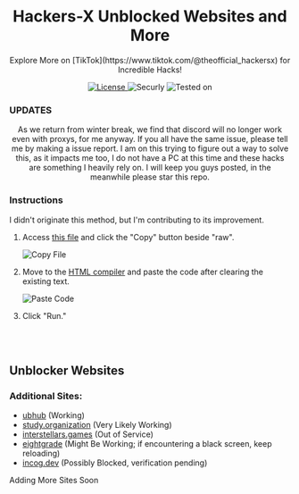 <h1 align="center">Hackers-X Unblocked Websites and More</h1>
<p align="center">Explore More on [TikTok](https://www.tiktok.com/@theofficial_hackersx) for Incredible Hacks!</p>
<p align="center">
  <a href="link_to_license">
    <img src="https://img.shields.io/badge/License-CC0-blue.svg" alt="License">
  </a>
  <img src="https://img.shields.io/badge/Securely-Yes-brightgreen.svg" alt="Securly">
<img src="https://img.shields.io/badge/Tested%20on-CHROMEBOOK-informational" alt="Tested on">
</p>

### UPDATES
<p align='center'>As we return from winter break, we find that discord will no longer work even with proxys, for me anyway. If you all have the same issue, please tell me by making a issue report. I am on this trying to figure out a way to solve this, as it impacts me too, I do not have a PC at this time and these hacks are something I heavily rely on. I will keep you guys posted, in the meanwhile please star this repo.

### Instructions
I didn't originate this method, but I'm contributing to its improvement.

1. Access [this file](/SecurlyKiller) and click the "Copy" button beside "raw".
   
   ![Copy File](https://github.com/HXCHS/HackersX-Unblocked-Websites/assets/113638066/18e289c4-da5f-47b3-a8ac-195996f7d3d1)

2. Move to the [HTML compiler](https://onecompiler.com/html) and paste the code after clearing the existing text.

   ![Paste Code](https://github.com/HXCHS/HackersX-Unblocked-Websites/assets/113638066/6406840d-5334-4d18-a5db-debdd18334b0)

3. Click "Run."


<br>
<br>

## Unblocker Websites
### Additional Sites:
- [ubhub](https://ubhub-a358941cfbbb.herokuapp.com/ocean) (Working) 
- [study.organization](http://study.organization.tomahawkchurch.org/) (Very Likely Working)
- [interstellars.games](https://interstellars.games/) (Out of Service)
- [eightgrade](https://69.eightgrade.com/) (Might Be Working; if encountering a black screen, keep reloading)
- [incog.dev](https://incog.dev/#) (Possibly Blocked, verification pending)

Adding More Sites Soon
